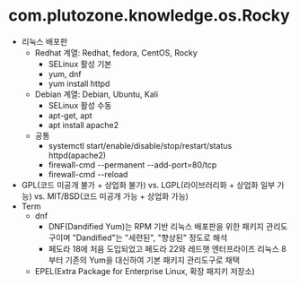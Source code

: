 # com.plutozone.knowledge.os.Rocky

- 리눅스 배포판
	- Redhat 계열: Redhat, fedora, CentOS, Rocky
		- SELinux 활성 기본
  		- yum, dnf
    	- yum install httpd
	- Debian 계열: Debian, Ubuntu, Kali
		- SELinux 활성 수동
  		- apt-get, apt
      	- apt install apache2
	- 공통
		- systemctl start/enable/disable/stop/restart/status httpd(apache2)
	 	- firewall-cmd --permanent --add-port=80/tcp
	    - firewall-cmd --reload
- GPL(코드 미공개 불가 + 상업화 불가) vs. LGPL(라이브러리화 + 상업화 일부 가능) vs. MIT/BSD(코드 미공개 가능 + 상업화 가능)
- Term
	- dnf
		- DNF(Dandified Yum)는 RPM 기반 리눅스 배포판을 위한 패키지 관리도구이며 "Dandified"는 "세련된", "향상된" 정도로 해석
		- 페도라 18에 처음 도입되었고 페도라 22와 레드햇 엔터프라이즈 리눅스 8부터 기존의 Yum을 대신하여 기본 패키지 관리도구로 채택
	- EPEL(Extra Package for Enterprise Linux, 확장 패지키 저장소)
